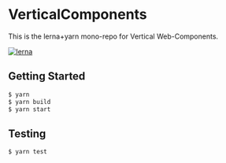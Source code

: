 # VerticalComponents

This is the lerna+yarn mono-repo for Vertical Web-Components. 

[![lerna](https://img.shields.io/badge/maintained%20with-lerna-cc00ff.svg)](https://lernajs.io/)

Getting Started
---------------
```bash
$ yarn
$ yarn build
$ yarn start
```

Testing
-------
```bash
$ yarn test
```


